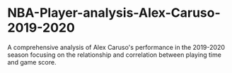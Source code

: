 # NBA-Player-analysis-Alex-Caruso-2019-2020
A comprehensive analysis of Alex Caruso's performance in the 2019-2020 season focusing on the relationship and correlation between playing time and game score. 
